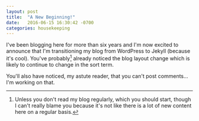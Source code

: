 ```yaml
---
layout: post
title:  "A New Beginning!"
date:   2016-06-15 16:30:42 -0700
categories: housekeeping
---
```


I've been blogging here for more than six years and I'm now excited to announce that I'm transitioning my blog from WordPress to Jekyll (because it's cool). You've probably[^1] already noticed the blog layout change which is likely to continue to change in the sort term.

You'll also have noticed, my astute reader, that you can't post comments... I'm working on that.

[^1]: Unless you don't read my blog regularly, which you should start, though I can't really blame you because it's not like there is a lot of new content here on a regular basis.